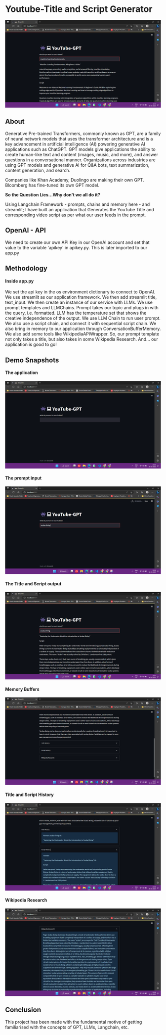 # Youtube-Title and Script Generator 
![](https://github.com/Manjari-99/Youtube-GPT/blob/5e71eaf08db545f79ba65e6c049ebc76d7c11f94/GPT-1-2.png)
## About
Generative Pre-trained Transformers, commonly known as GPT, are a family of neural network models that uses the transformer architecture and is a key advancement in artificial intelligence (AI) powering generative AI applications such as ChatGPT. GPT models give applications the ability to create human-like text and content (images, music, and more), and answer questions in a conversational manner. Organizations across industries are using GPT models and generative AI for Q&A bots, text summarization, content generation, and search.

Companies like Khan Academy, Duolingo are making their own GPT. Bloomberg has fine-tuned its own GPT model. 

<b>So the Question Lies...Why don't we all do it?</b>
  
Using Langchain Framework - prompts, chains and memory here - and streamlit; I have built an application that Generates the YouTube Title and corresponding video script as per what our user feeds in the prompt. 

## OpenAI - API 
We need to create our own API Key in our OpenAI account and set that value to the variable 'apikey' in apikey.py. This is later imported to our app.py

## Methodology
#### Inside app.py

We set the api key in the os environment dictionary to connect to OpenAI.
We use streamlit as our application framework.
We then add streamlit title, text_input.
We then create an instance of our service with LLMs. 
We use prompt templates and LLMChains. Prompt takes our topic and plugs in with the query, i.e. formatted. LLM has the temperature set that shows the creative independence of the output. We use LLM Chain to run user prompt.
We also use a script chain, and connect it with sequential script chain. We also bring in memory to our application through ConversationBufferMemory. We also add some tools like WikipediaAPIWrapper. So, our prompt template not only takes a title, but also takes in some Wikipedia Research. And... our application is good to go!

## Demo Snapshots 

#### The application 
![](https://github.com/Manjari-99/Youtube-GPT/blob/5e71eaf08db545f79ba65e6c049ebc76d7c11f94/GPT-1.png)

#### The prompt input
![](https://github.com/Manjari-99/Youtube-GPT/blob/5e71eaf08db545f79ba65e6c049ebc76d7c11f94/GPT-2.png)

#### The Title and Script output
![](https://github.com/Manjari-99/Youtube-GPT/blob/5e71eaf08db545f79ba65e6c049ebc76d7c11f94/GPT-3.png)
  
 #### Memory Buffers
 ![](https://github.com/Manjari-99/Youtube-GPT/blob/5e71eaf08db545f79ba65e6c049ebc76d7c11f94/GPT-4.png)
 
 #### Title and Script History
 ![](https://github.com/Manjari-99/Youtube-GPT/blob/5e71eaf08db545f79ba65e6c049ebc76d7c11f94/GPT-5.png)
 
 #### Wikipedia Research 
 ![](https://github.com/Manjari-99/Youtube-GPT/blob/5e71eaf08db545f79ba65e6c049ebc76d7c11f94/GPT-6.png)
 
 ## Conclusion
 
 This project has been made with the fundamental motive of getting familiarised with the concepts of GPT, LLMs, Langchain, etc.


